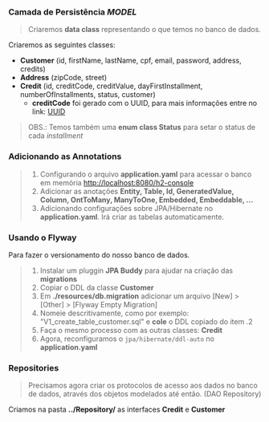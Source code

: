 ### Camada de Persistência *MODEL*

> Criaremos **data class** representando o que temos no banco de dados.

Criaremos as seguintes classes:

* **Customer** (id, firstName, lastName, cpf, email, password, address, credits)
* **Address** (zipCode, street)
* **Credit** (id, creditCode, creditValue, dayFirstInstallment, numberOfInstallments, status, customer)
  * **creditCode** foi gerado com o UUID, para mais informações entre no link: [UUID](https://www.uuidgenerator.net/dev-corner/kotlin)

> OBS.: Temos também uma **enum class Status** para setar o status de cada *installment*

### Adicionando as **Annotations**

> 1. Configurando o arquivo **application.yaml** para acessar o banco em memória [http://localhost:8080/h2-console](http://localhost:8080/h2-console)
> 2. Adicionar as anotações **Entity, Table, Id, GeneratedValue, Column, OntToMany, ManyToOne, Embedded, Embeddable, ...**
> 3. Adicionando configurações sobre JPA/Hibernate no **application.yaml**. Irá criar as tabelas automaticamente.


### Usando o **Flyway**

Para fazer o versionamento do nosso banco de dados.

> 1. Instalar um pluggin **JPA Buddy** para ajudar na criação das **migrations**
> 2. Copiar o DDL da classe **Customer**
> 3. Em **./resources/db.migration** adicionar um arquivo [New] > [Other] > [Flyway Empty Migration]
> 4. Nomeie descritivamente, como por exemplo: "V1_create_table_customer.sql" e **cole** o DDL copiado do item .2
> 5. Faça o mesmo processo com as outras classes: **Credit**
> 6. Agora, reconfiguramos o `jpa/hibernate/ddl-auto` no **application.yaml**


### Repositories

> Precisamos agora criar os protocolos de acesso aos dados no banco de dados,
> através dos objetos modelados até então. (DAO Repository)

Criamos na pasta **../Repository/** as interfaces **Credit** e **Customer**
